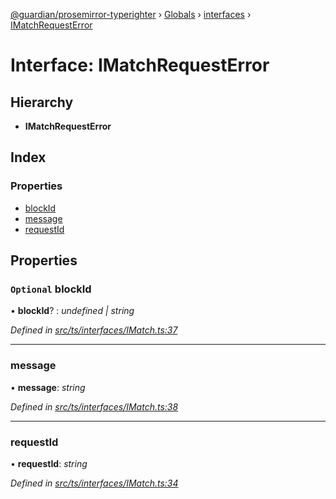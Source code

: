[@guardian/prosemirror-typerighter](../README.md) › [Globals](../globals.md) › [interfaces](../modules/interfaces.md) › [IMatchRequestError](interfaces.imatchrequesterror.md)

# Interface: IMatchRequestError

## Hierarchy

* **IMatchRequestError**

## Index

### Properties

* [blockId](interfaces.imatchrequesterror.md#optional-blockid)
* [message](interfaces.imatchrequesterror.md#message)
* [requestId](interfaces.imatchrequesterror.md#requestid)

## Properties

### `Optional` blockId

• **blockId**? : *undefined | string*

*Defined in [src/ts/interfaces/IMatch.ts:37](https://github.com/guardian/prosemirror-typerighter/blob/530a4bd/src/ts/interfaces/IMatch.ts#L37)*

___

###  message

• **message**: *string*

*Defined in [src/ts/interfaces/IMatch.ts:38](https://github.com/guardian/prosemirror-typerighter/blob/530a4bd/src/ts/interfaces/IMatch.ts#L38)*

___

###  requestId

• **requestId**: *string*

*Defined in [src/ts/interfaces/IMatch.ts:34](https://github.com/guardian/prosemirror-typerighter/blob/530a4bd/src/ts/interfaces/IMatch.ts#L34)*
